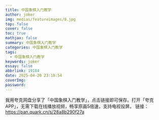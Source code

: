 ```yaml
---
title: 中国象棋入门教学
author: joker
img: medias/featureimages/8.jpg
top: false
cover: false
toc: true
mathjax: false
summary: 中国象棋入门教学
categories: 中国象棋入门教学
tags:
  - 中国象棋入门教学
keywords: joker
essay: false
abbrlink: 19184
date: 2025-04-20 23:10:54
coverImg:
password:
---
```


我用夸克网盘分享了「中国象棋入门教学」，点击链接即可保存。打开「夸克APP」，无需下载在线播放视频，畅享原画5倍速，支持电视投屏。
链接：https://pan.quark.cn/s/28a8b290f27a
